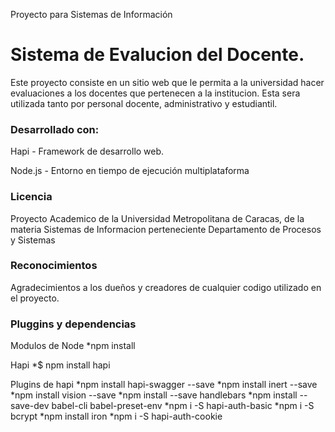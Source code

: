 Proyecto para Sistemas de Información


# Sistema de Evalucion del Docente.

Este proyecto consiste en un sitio web que le permita a la universidad hacer evaluaciones a los docentes que pertenecen a la institucion. Esta sera utilizada tanto por personal docente, administrativo y estudiantil.

### Desarrollado con:

Hapi - Framework de desarrollo web.

Node.js - Entorno en tiempo de ejecución multiplataforma


### Licencia

Proyecto Academico de la Universidad Metropolitana de Caracas, de la materia Sistemas de Informacion perteneciente Departamento de Procesos y Sistemas

### Reconocimientos

Agradecimientos a los dueños y creadores de cualquier codigo utilizado en el proyecto.

### Pluggins y dependencias
Modulos de Node
    *npm install
    
Hapi
    *$ npm install hapi
    
 Plugins de hapi
    *npm install hapi-swagger --save
    *npm install inert --save
    *npm install vision --save
    *npm install --save handlebars
    *npm install --save-dev babel-cli babel-preset-env
    *npm i -S hapi-auth-basic 
    *npm i -S bcrypt
    *npm install iron
    *npm i -S hapi-auth-cookie  


